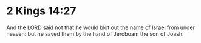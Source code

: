 # 2 Kings 14:27

And the LORD said not that he would blot out the name of Israel from under heaven: but he saved them by the hand of Jeroboam the son of Joash.